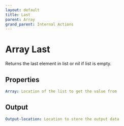```yaml
---
layout: default
title: Last
parent: Array
grand_parent: Internal Actions
---
```

# Array Last
Returns the last element in list or nil if list is empty.

## Properties
```yaml
Array: Location of the list to get the value from
```

## Output
```yaml
Output-location: Location to store the output data
```
